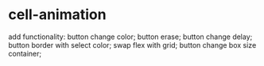 # cell-animation
add functionality:
  button change color;
  button erase;
  button change delay;
  button border with select color;
  swap flex with grid;
  button change box size container;

